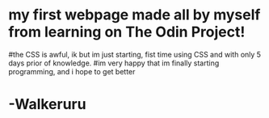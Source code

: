 # my first webpage made all by myself from learning on The Odin Project!
#the CSS is awful, ik but im just starting, fist time using CSS and with only 5 days prior of knowledge.
#im very happy that im finally starting programming, and i hope to get better
#                                                                         -Walkeruru
